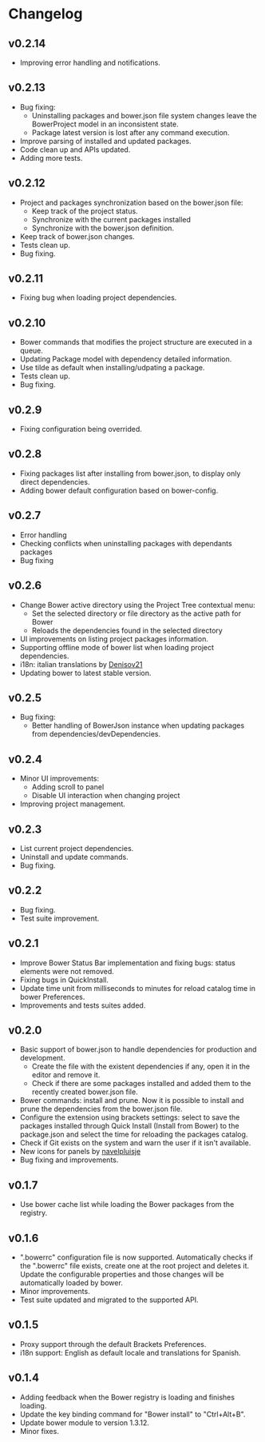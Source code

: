 # Changelog

## v0.2.14
* Improving error handling and notifications.

## v0.2.13
* Bug fixing:
    - Uninstalling packages and bower.json file system changes leave the BowerProject model in an inconsistent state.
    - Package latest version is lost after any command execution.
* Improve parsing of installed and updated packages.
* Code clean up and APIs updated.
* Adding more tests.

## v0.2.12
* Project and packages synchronization based on the bower.json file:
    - Keep track of the project status.
    - Synchronize with the current packages installed
    - Synchronize with the bower.json definition.
* Keep track of bower.json changes.
* Tests clean up.
* Bug fixing.

## v0.2.11
* Fixing bug when loading project dependencies.

## v0.2.10
* Bower commands that modifies the project structure are executed in a queue.
* Updating Package model with dependency detailed information.
* Use tilde as default when installing/udpating a package.
* Tests clean up.
* Bug fixing.

## v0.2.9
* Fixing configuration being overrided.

## v0.2.8
* Fixing packages list after installing from bower.json, to display only direct dependencies.
* Adding bower default configuration based on bower-config.

## v0.2.7
* Error handling
* Checking conflicts when uninstalling packages with dependants packages
* Bug fixing

## v0.2.6
* Change Bower active directory using the Project Tree contextual menu:
    - Set the selected directory or file directory as the active path for Bower
    - Reloads the dependencies found in the selected directory
* UI improvements on listing project packages information.
* Supporting offline mode of bower list when loading project dependencies.
* i18n: italian translations by [Denisov21](https://github.com/Denisov21)
* Updating bower to latest stable version.

## v0.2.5
* Bug fixing:
    - Better handling of BowerJson instance when updating packages from dependencies/devDependencies.

## v0.2.4
* Minor UI improvements:
    - Adding scroll to panel
    - Disable UI interaction when changing project
* Improving project management.

## v0.2.3
* List current project dependencies.
* Uninstall and update commands.
* Bug fixing.

## v0.2.2
* Bug fixing.
* Test suite improvement.

## v0.2.1
* Improve Bower Status Bar implementation and fixing bugs: status elements were not removed.
* Fixing bugs in QuickInstall.
* Update time unit from milliseconds to minutes for reload catalog time in bower Preferences.
* Improvements and tests suites added.

## v0.2.0
* Basic support of bower.json to handle dependencies for production and development.
    - Create the file with the existent dependencies if any, open it in the editor and remove it.
    - Check if there are some packages installed and added them to the recently created bower.json file.
* Bower commands: install and prune. Now it is possible to install and prune the dependencies from
the bower.json file.
* Configure the extension using brackets settings: select to save the packages installed through
Quick Install (Install from Bower) to the package.json and select the time for reloading the
packages catalog.
* Check if Git exists on the system and warn the user if it isn't available.
* New icons for panels by [navelpluisje](https://github.com/navelpluisje)
* Bug fixing and improvements.

## v0.1.7
* Use bower cache list while loading the Bower packages from the registry.

## v0.1.6
* ".bowerrc" configuration file is now supported. Automatically checks if the ".bowerrc"
file exists, create one at the root project and deletes it. Update the configurable
properties and those changes will be automatically loaded by bower.
* Minor improvements.
* Test suite updated and migrated to the supported API.

## v0.1.5
* Proxy support through the default Brackets Preferences.
* i18n support: English as default locale and translations for Spanish.

## v0.1.4
* Adding feedback when the Bower registry is loading and finishes loading.
* Update the key binding command for "Bower install" to "Ctrl+Alt+B".
* Update bower module to version 1.3.12.
* Minor fixes.
